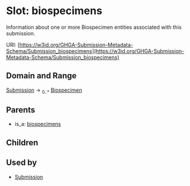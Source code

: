 
# Slot: biospecimens


Information about one or more Biospecimen entities associated with this submission.

URI: [https://w3id.org/GHGA-Submission-Metadata-Schema/Submission_biospecimens](https://w3id.org/GHGA-Submission-Metadata-Schema/Submission_biospecimens)


## Domain and Range

[Submission](Submission.md) &#8594;  <sub>0..\*</sub> [Biospecimen](Biospecimen.md)

## Parents

 *  is_a: [biospecimens](biospecimens.md)

## Children


## Used by

 * [Submission](Submission.md)
